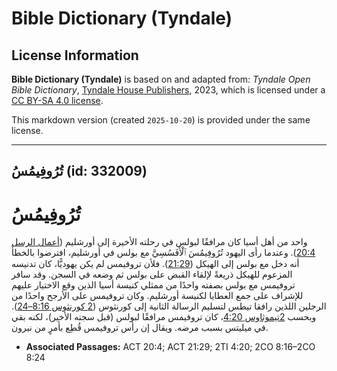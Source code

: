 # Bible Dictionary (Tyndale)

## License Information

**Bible Dictionary (Tyndale)** is based on and adapted from: _Tyndale Open Bible Dictionary_, [Tyndale House Publishers](https://tyndaleopenresources.com/), 2023, which is licensed under a [CC BY-SA 4.0 license](https://creativecommons.org/licenses/by-sa/4.0/legalcode.en).

This markdown version (created `2025-10-20`) is provided under the same license.



--------------------------------

## تُرُوفِيمُسُ (id: 332009)

تُرُوفِيمُسُ
============

واحد من أهل أسيا كان مرافقًا لبولس في رحلته الأخيرة إلى أورشليم ([أعمال الرسل 20:4](https://ref.ly/Acts20:4)). وعندما رأى اليهود تُرُوفِيمُسَ ٱلْأَفَسُسِيَّ مع بولس في أورشليم، افترضوا بالخطأ أنه دخل مع بولس إلى الهيكل ([21:29](https://ref.ly/Acts21:29)). فلأن تروفيمس لم يكن يهوديًّا، كان تدنيسه المزعوم للهيكل ذريعةً لإلقاء القبض على بولس ثم وضعه في السجن. وقد سافر تروفيمس مع بولس بصفته واحدًا من ممثلي كنيسة أسيا الذين وقع الاختيار عليهم للإشراف على جمع العطايا لكنيسة أورشليم. وكان تروفيمس على الأرجح واحدًا من الرجلين اللذين رافقا تيطس لتسليم الرسالة الثانية إلى كورنثوس ([2 كورنثوس 8:16–24](https://ref.ly/2Cor8:16-2Cor8:24)). وبحسب [2تيموثاوس 4:20](https://ref.ly/2Tim4:20)، كان تروفيمس مرافقًا لبولس (قبل سجنه الأخير)، لكنه بقي في ميليتس بسبب مرضه. ويقال إن رأس تروفيمس قُطِع بأمرٍ من نيرون.

* **Associated Passages:** ACT 20:4; ACT 21:29; 2TI 4:20; 2CO 8:16–2CO 8:24

